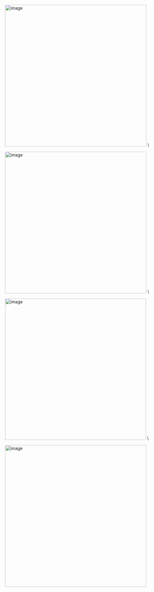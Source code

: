 

<img width="468" alt="image" src="https://github.com/user-attachments/assets/3c276faa-674e-474d-b7ff-2b799059f650" /> \

<img width="468" alt="image" src="https://github.com/user-attachments/assets/293c2876-b278-4a8d-8c70-af704c27f656" /> \

<img width="467" alt="image" src="https://github.com/user-attachments/assets/1a740b41-4f6a-448a-818e-2127cd25856d" /> \

<img width="468" alt="image" src="https://github.com/user-attachments/assets/9a216bc2-c06d-4cc4-adb3-e6bc1f7017c3" />




